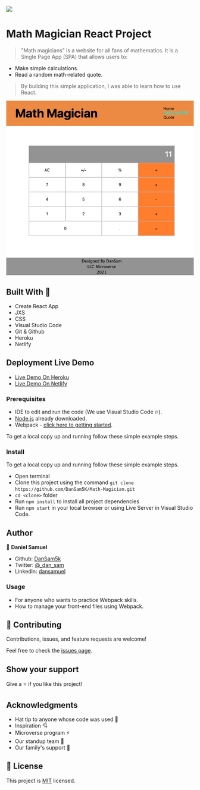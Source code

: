 ![](https://img.shields.io/badge/Microverse-blueviolet)

# Math Magician React Project

> "Math magicians" is a website for all fans of mathematics. It is a Single Page App (SPA) that allows users to:
- Make simple calculations.
- Read a random math-related quote.
> By building this simple application, I was able to learn how to use React.


![screenshot](./app_screenshot.png)
## Built With 🔨

- Create React App
- JXS
- CSS
- Visual Studio Code
- Git & Github
- Heroku
- Netlify
## Deployment Live Demo

- [Live Demo On Heroku](https://dansam-math-magician.herokuapp.com/)
- [Live Demo On Netlify](https://dansmart-calculator.netlify.app/)
### Prerequisites

- IDE to edit and run the code (We use Visual Studio Code 🔥).
- [Node.js](https://nodejs.org/en/download/) already downloaded.
- Webpack - [click here to getting started](https://webpack.js.org/guides/getting-started/).


To get a local copy up and running follow these simple example steps.

### Install

To get a local copy up and running follow these simple example steps.
- Open terminal
- Clone this project using the command `git clone https://github.com/DanSam5K/Math-Magician.git`
- `cd <clone>` folder
- Run `npm install` to install all project dependencies
- Run `npm start` in your local browser or using Live Server in Visual Studio Code.

## Author

👤 **Daniel Samuel**

- Github: [DanSam5k](https://github.com/DanSam5k)
- Twitter: [@_dan_sam](https://twitter.com/_dan_sam)
- Linkedin: [dansamuel](https://www.linkedin.com/in/dansamuel/)
### Usage

- For anyone who wants to practice Webpack skills.
- How to manage your front-end files using Webpack.

## 🤝 Contributing

Contributions, issues, and feature requests are welcome!

Feel free to check the [issues page](https://github.com/DanSam5K/Math-Magician/issues).

## Show your support

Give a ⭐️ if you like this project!


## Acknowledgments

- Hat tip to anyone whose code was used 🔰
- Inspiration 💘
- Microverse program ⚡
- Our standup team 🏹
- Our family's support 🙌

## 📝 License

This project is [MIT](./LICENSE) licensed.
